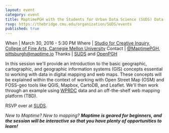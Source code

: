 ```yaml
---
layout: event
category: event
title: MaptimePGH with the Students for Urban Data Science (SUDS) Data User Group
rsvp: https://thebridge.cmu.edu/organization/SUDS/events
published: true
---
```


When | March 30, 2016 - 5:30 PM
Where | [Studio for Creative Inquiry, College of Fine Arts, Carnegie Mellon University](https://www.google.com/maps/place/College+of+Fine+Arts/@40.4414045,-79.943034,18.25z/data=!4m2!3m1!1s0x0000000000000000:0x98841051c8166489)
Contact	| [@MaptimePGH](http://twitter.com/maptimePGH), [pittsburgh@maptime.io](mailto:pittsburgh@maptime.io)
Thanks | [SUDS](https://thebridge.cmu.edu/organization/SUDS) and [OpenPGH](http://www.meetup.com/Open-Pittsburgh-our-Regions-Code-for-America-Brigade/)

In this session we'll provide an introduction to the basic geographic, cartographic, and geographic information systems (GIS) concepts essential to working with data in digital mapping and web maps. These concepts will be explained within the context of working with Open Street Map (OSM) and FOSS-geo tools like QGIS, Mapbox, CartoDB, and Leaflet. We'll then work through an example using [WPRDC](https://www.wprdc.org/) data and an off-the-shelf web mapping platform (TBD).

RSVP over at [SUDS](https://thebridge.cmu.edu/organization/SUDS/events).

*New to Maptime? New to mapping? **Maptime is geared for beginners, and the session will be interactive so that you have plenty of opportunities to learn!***
